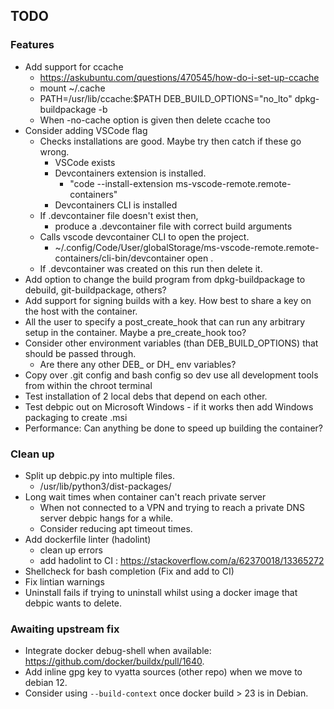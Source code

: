 ## TODO

### Features
* Add support for ccache
    * https://askubuntu.com/questions/470545/how-do-i-set-up-ccache
    * mount ~/.cache
    * PATH=/usr/lib/ccache:$PATH DEB_BUILD_OPTIONS="no_lto" dpkg-buildpackage -b
    * When -no-cache option is given then delete ccache too
* Consider adding VSCode flag 
    * Checks installations are good. Maybe try then catch if these go wrong.
        * VSCode exists
        * Devcontainers extension is installed. 
            * "code --install-extension ms-vscode-remote.remote-containers"
        * Devcontainers CLI is installed
    * If .devcontainer file doesn't exist then, 
        * produce a .devcontainer file with correct build arguments
    * Calls vscode devcontainer CLI to open the project.
        * ~/.config/Code/User/globalStorage/ms-vscode-remote.remote-containers/cli-bin/devcontainer open .
    * If .devcontainer was created  on this run then delete it.
* Add option to change the build program from dpkg-buildpackage to debuild, git-buildpackage, others?
* Add support for signing builds with a key. How best to share a key on the host with the container.
* All the user to specify a post_create_hook that can run any arbitrary setup in the container. Maybe a pre_create_hook too? 
* Consider other environment variables (than DEB_BUILD_OPTIONS) that should be passed through.
    * Are there any other DEB_ or DH_ env variables?
* Copy over .git config and bash config so dev use all development tools from within the chroot terminal
* Test installation of 2 local debs that depend on each other.
* Test debpic out on Microsoft Windows - if it works then add Windows packaging to create .msi
* Performance: Can anything be done to speed up building the container?

### Clean up 
* Split up debpic.py into multiple files.
    * /usr/lib/python3/dist-packages/
* Long wait times when container can't reach private server
    * When not connected to a VPN and trying to reach a private DNS server debpic hangs for a while.
    * Consider reducing apt timeout times.
* Add dockerfile linter (hadolint)
    * clean up errors
    * add hadolint to CI : https://stackoverflow.com/a/62370018/13365272
* Shellcheck for bash completion (Fix and add to CI)
* Fix lintian warnings
* Uninstall fails if trying to uninstall whilst using a docker image that debpic wants to delete.

### Awaiting upstream fix
* Integrate docker debug-shell when available: https://github.com/docker/buildx/pull/1640.
* Add inline gpg key to vyatta sources (other repo) when we move to debian 12.
* Consider using `--build-context` once docker build > 23 is in Debian.
